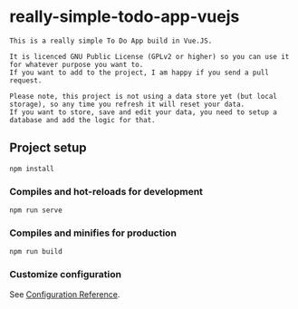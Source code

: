 # really-simple-todo-app-vuejs

```
This is a really simple To Do App build in Vue.JS.

It is licenced GNU Public License (GPLv2 or higher) so you can use it for whatever purpose you want to.
If you want to add to the project, I am happy if you send a pull request.

Please note, this project is not using a data store yet (but local storage), so any time you refresh it will reset your data.
If you want to store, save and edit your data, you need to setup a database and add the logic for that.
```

## Project setup

```
npm install
```

### Compiles and hot-reloads for development

```
npm run serve
```

### Compiles and minifies for production

```
npm run build
```

### Customize configuration

See [Configuration Reference](https://cli.vuejs.org/config/).
